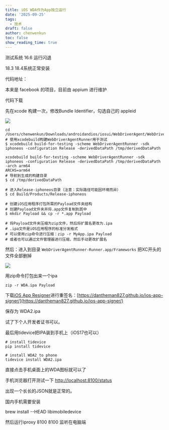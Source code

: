 ```yaml
---
title: iOS WDA作为App独立运行
date: '2025-09-25'
tags:
  - 技术
draft: false
author: chenwenkun
toc: false
show_reading_time: true
---
```

测试系统 16.6 运行闪退

18.3 18.4系统正常安装

代码地址：

本来是 facebook 的项目，目前由 appium 进行维护

代码下载

先在xcode 构建一次，修改Bundle Identifier，勾选自己的 appleid

![](https://prod-files-secure.s3.us-west-2.amazonaws.com/c205fb54-92b2-4987-8be3-972b67d27acc/cb756a73-27bc-4b0d-951a-858df3344b59/image.png?X-Amz-Algorithm=AWS4-HMAC-SHA256&X-Amz-Content-Sha256=UNSIGNED-PAYLOAD&X-Amz-Credential=ASIAZI2LB4662EZYQ3JZ%2F20251024%2Fus-west-2%2Fs3%2Faws4_request&X-Amz-Date=20251024T122203Z&X-Amz-Expires=3600&X-Amz-Security-Token=IQoJb3JpZ2luX2VjEKT%2F%2F%2F%2F%2F%2F%2F%2F%2F%2FwEaCXVzLXdlc3QtMiJGMEQCIB5m11B1td1mudCyWUgq%2BteamU0X1U6QAIqKaD6tdBOoAiBlT%2FkSkeRi09ViAZ6zXwvbck27m7GWx0ogpRV5kRhs%2BSr%2FAwhdEAAaDDYzNzQyMzE4MzgwNSIMziwmfOnBKeo2sMUmKtwDHps9aBcReT%2FjvB8TnQOZNz3Va%2BtHqgDOfKlDGsYhzuOSrkIQ7hPVk2KTZ7SWA6627IeadAxUWOHKqbmzUq1HyTO8KCs%2B9KHv7%2FezWx9%2BA9CXlduM%2FNQpmFBjHBPWOtrI%2FvOeToC0ocaYF60HwTl0svBSyr6adkgWvM78UuV5gMpYdrTJE%2F6Sowxur%2BllItU7kXokiRQU82jcr83RgYGgVnIDwLTSLlpk%2B6U0r40bofqEIp59AE2A2O2G7R1ExlyiCC4q1uLRw6ikQ%2FUTzLbAEaKgUkb%2B3bsKA7e7RQA8HJpwcFL6YDubpFJdGfmf0HKFmzzPaPPaxOD4zkYSmio1p2Qpu%2Bxd3cAtZXILLICaGX%2F1ltMwGNA%2BCkvmM0FfwHUad%2Fe4JY6vy%2BnHDnPy6A5WpOqIOeUJnIjr6lQl%2BnL%2FcyuGQn7QkwJ30MaFtmW7afHYW6ZlFxCC6tZls%2BvHByLWKxp7HC1lICJz%2B6dQgJ2FMAMvjne5v2kxz3RYL9P6mrQTivQzYxMVg0k9ymkbt0aoUWWCKI3x%2BNzCu6oPUaOFYErzqr2iiFsyIxHdcNQ5%2Fyqc%2Bogz6DQRfjTzIi3UmLPeompdDGTNVqkEEW7P5VBESYLzUSYhdO1y%2BNwyD0Iw6tztxwY6pgHO1GC0q14eQtHhvadFO9MwtmaS5XavAM2jNIibQDPcBH1i996a3aYb2RteQ9nF61BhftnY91Gy5hE77vfRH%2Ffypu64m7ituhJwhlxF0hVRHbsenz8AvzMeUkhPwRY3e8DIN8aWFMQj7lNSmiW8SkAZ65b%2B19IaMTfAfgZePvMjnkwaKxMvchBNGSB6cUbzCiM3N2k0sROasm4vRV8lr2sCsJ2sQ8vp&X-Amz-Signature=e42b74ac83bdd73ef62ec4343b099718942f5834d8e4ecd6aa05e579a075db0d&X-Amz-SignedHeaders=host&x-amz-checksum-mode=ENABLED&x-id=GetObject)

```shell
cd /Users/chenwenkun/Downloads/androidandios/iosui/WebDriverAgent/WebDriverAgent
# 使用xcodebuild构建WebDriverAgentRunner用于测试
$ xcodebuild build-for-testing -scheme WebDriverAgentRunner -sdk iphoneos -configuration Release -derivedDataPath /tmp/derivedDataPath

xcodebuild build-for-testing -scheme WebDriverAgentRunner -sdk iphoneos -configuration Release -derivedDataPath /tmp/derivedDataPath -arch arm64
ARCHS=arm64
# 导航到生成的构建目录
$ cd /tmp/derivedDataPath

# 进入Release-iphoneos目录（注意：实际路径可能因环境而异）
$ cd Build/Products/Release-iphoneos

# 创建iOS应用程序打包所需的Payload文件夹结构
# 创建Payload文件夹并将.app文件复制到其中
$ mkdir Payload && cp -r *.app Payload

# 将Payload文件夹压缩为zip文件，然后将扩展名更改为.ipa
# .ipa文件是iOS应用程序的标准分发格式
# 可以使用zip命令进行压缩：zip -r MyApp.ipa Payload
# 或者也可以通过文件管理器进行压缩，然后手动更改扩展名
```

然后：进入到目录 `WebDriverAgentRunner-Runner.app/Frameworks` 把XC开头的文件全部删掉

![](https://prod-files-secure.s3.us-west-2.amazonaws.com/c205fb54-92b2-4987-8be3-972b67d27acc/358b8d2b-1bfe-4fb9-beb5-83e1de5f201e/image.png?X-Amz-Algorithm=AWS4-HMAC-SHA256&X-Amz-Content-Sha256=UNSIGNED-PAYLOAD&X-Amz-Credential=ASIAZI2LB4662EZYQ3JZ%2F20251024%2Fus-west-2%2Fs3%2Faws4_request&X-Amz-Date=20251024T122203Z&X-Amz-Expires=3600&X-Amz-Security-Token=IQoJb3JpZ2luX2VjEKT%2F%2F%2F%2F%2F%2F%2F%2F%2F%2FwEaCXVzLXdlc3QtMiJGMEQCIB5m11B1td1mudCyWUgq%2BteamU0X1U6QAIqKaD6tdBOoAiBlT%2FkSkeRi09ViAZ6zXwvbck27m7GWx0ogpRV5kRhs%2BSr%2FAwhdEAAaDDYzNzQyMzE4MzgwNSIMziwmfOnBKeo2sMUmKtwDHps9aBcReT%2FjvB8TnQOZNz3Va%2BtHqgDOfKlDGsYhzuOSrkIQ7hPVk2KTZ7SWA6627IeadAxUWOHKqbmzUq1HyTO8KCs%2B9KHv7%2FezWx9%2BA9CXlduM%2FNQpmFBjHBPWOtrI%2FvOeToC0ocaYF60HwTl0svBSyr6adkgWvM78UuV5gMpYdrTJE%2F6Sowxur%2BllItU7kXokiRQU82jcr83RgYGgVnIDwLTSLlpk%2B6U0r40bofqEIp59AE2A2O2G7R1ExlyiCC4q1uLRw6ikQ%2FUTzLbAEaKgUkb%2B3bsKA7e7RQA8HJpwcFL6YDubpFJdGfmf0HKFmzzPaPPaxOD4zkYSmio1p2Qpu%2Bxd3cAtZXILLICaGX%2F1ltMwGNA%2BCkvmM0FfwHUad%2Fe4JY6vy%2BnHDnPy6A5WpOqIOeUJnIjr6lQl%2BnL%2FcyuGQn7QkwJ30MaFtmW7afHYW6ZlFxCC6tZls%2BvHByLWKxp7HC1lICJz%2B6dQgJ2FMAMvjne5v2kxz3RYL9P6mrQTivQzYxMVg0k9ymkbt0aoUWWCKI3x%2BNzCu6oPUaOFYErzqr2iiFsyIxHdcNQ5%2Fyqc%2Bogz6DQRfjTzIi3UmLPeompdDGTNVqkEEW7P5VBESYLzUSYhdO1y%2BNwyD0Iw6tztxwY6pgHO1GC0q14eQtHhvadFO9MwtmaS5XavAM2jNIibQDPcBH1i996a3aYb2RteQ9nF61BhftnY91Gy5hE77vfRH%2Ffypu64m7ituhJwhlxF0hVRHbsenz8AvzMeUkhPwRY3e8DIN8aWFMQj7lNSmiW8SkAZ65b%2B19IaMTfAfgZePvMjnkwaKxMvchBNGSB6cUbzCiM3N2k0sROasm4vRV8lr2sCsJ2sQ8vp&X-Amz-Signature=b361518e149b3f54a79d4227e0fa04c76ff40114614f77401e598c11114235dc&X-Amz-SignedHeaders=host&x-amz-checksum-mode=ENABLED&x-id=GetObject)

用zip命令打包出来一个ipa

```shell
zip -r WDA.ipa Payload
```

下载[iOS App Resigner](https://zhida.zhihu.com/search?content_id=237756070&content_type=Article&match_order=1&q=iOS%20App%20Resigner&zd_token=eyJhbGciOiJIUzI1NiIsInR5cCI6IkpXVCJ9.eyJpc3MiOiJ6aGlkYV9zZXJ2ZXIiLCJleHAiOjE3NDQzNTQ0ODAsInEiOiJpT1MgQXBwIFJlc2lnbmVyIiwiemhpZGFfc291cmNlIjoiZW50aXR5IiwiY29udGVudF9pZCI6MjM3NzU2MDcwLCJjb250ZW50X3R5cGUiOiJBcnRpY2xlIiwibWF0Y2hfb3JkZXIiOjEsInpkX3Rva2VuIjpudWxsfQ.XGwOKX0ujlvhojSuRT3SlA0sDFnQK-FxDJr60CX6YqU&zhida_source=entity)进行重签名：[https://dantheman827.github.io/ios-app-signer/](https://dantheman827.github.io/ios-app-signer/)

保存为 WDA2.ipa

试了下个人开发者证书可以。

最后用tidevice把IPA装到手机上（iOS17也可以）

```shell
# install tidevice
pip install tidevice

# install WDA2 to phone
tidevice install WDA2.ipa
```

直接点击手机桌面上的WDA图标就可以了

手机浏览器打开测试一下 [http://localhost:8100/status](http://localhost:8100/status)

出现一个长长的JSON就是正常的。

国内手机需要安装

brew install --HEAD libimobiledevice

然后运行iproxy 8100 8100 监听在电脑端
